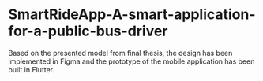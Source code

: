 # SmartRideApp-A-smart-application-for-a-public-bus-driver
Based on the presented model from final thesis, the design has been implemented in Figma and the prototype of the mobile application has been built in Flutter.
